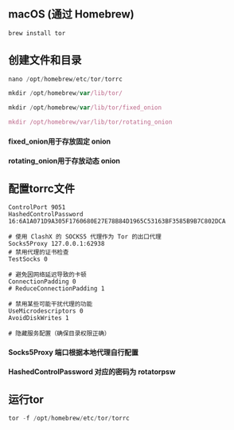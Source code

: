 
## macOS (通过 Homebrew)
``` javascript
brew install tor
```

## 创建文件和目录
```javascript
nano /opt/homebrew/etc/tor/torrc

mkdir /opt/homebrew/var/lib/tor/

mkdir /opt/homebrew/var/lib/tor/fixed_onion

mkdir /opt/homebrew/var/lib/tor/rotating_onion
```
#### fixed_onion用于存放固定 onion
#### rotating_onion用于存放动态 onion

## 配置torrc文件
```text
ControlPort 9051
HashedControlPassword 16:6A1A071D9A305F1760680E27E78B84D1965C53163BF3585B9B7C802DCA

# 使用 ClashX 的 SOCKS5 代理作为 Tor 的出口代理
Socks5Proxy 127.0.0.1:62938
# 禁用代理的证书检查
TestSocks 0

# 避免因网络延迟导致的卡顿
ConnectionPadding 0
# ReduceConnectionPadding 1

# 禁用某些可能干扰代理的功能
UseMicrodescriptors 0
AvoidDiskWrites 1

# 隐藏服务配置（确保目录权限正确）
```
#### Socks5Proxy 端口根据本地代理自行配置
#### HashedControlPassword 对应的密码为 rotatorpsw

## 运行tor
```javascript
tor -f /opt/homebrew/etc/tor/torrc
```

